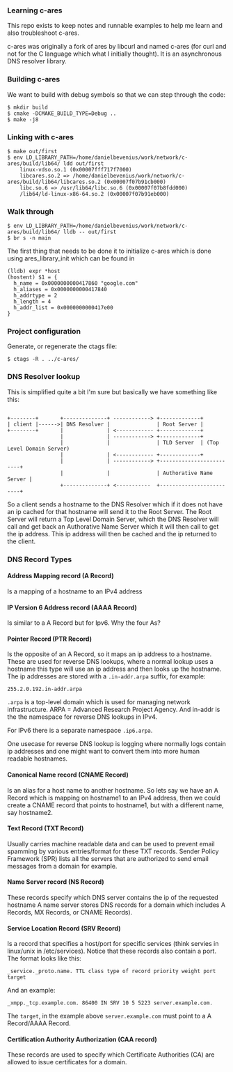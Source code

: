 ### Learning c-ares 
This repo exists to keep notes and runnable examples to help me learn and also
troubleshoot c-ares.

c-ares was originally a fork of ares by libcurl and named c-ares (for curl and
not for the C language which what I initially thought). It is an asynchronous
DNS resolver library.

### Building c-ares
We want to build with debug symbols so that we can step through the code:
```console
$ mkdir build
$ cmake -DCMAKE_BUILD_TYPE=Debug ..
$ make -j8
```

### Linking with c-ares
```console
$ make out/first
$ env LD_LIBRARY_PATH=/home/danielbevenius/work/network/c-ares/build/lib64/ ldd out/first
	linux-vdso.so.1 (0x00007fff717f7000)
	libcares.so.2 => /home/danielbevenius/work/network/c-ares/build/lib64/libcares.so.2 (0x00007f07b91cb000)
	libc.so.6 => /usr/lib64/libc.so.6 (0x00007f07b8fdd000)
	/lib64/ld-linux-x86-64.so.2 (0x00007f07b91eb000)
```

### Walk through
```console
$ env LD_LIBRARY_PATH=/home/danielbevenius/work/network/c-ares/build/lib64/ lldb -- out/first
$ br s -n main
```
The first thing that needs to be done it to initialize c-ares which is done
using ares_library_init which can be found in 

```console
(lldb) expr *host
(hostent) $1 = {
  h_name = 0x0000000000417860 "google.com"
  h_aliases = 0x0000000000417840
  h_addrtype = 2
  h_length = 4
  h_addr_list = 0x0000000000417e00
}
```


### Project configuration
Generate, or regenerate the ctags file:
```console
$ ctags -R . ../c-ares/
```

### DNS Resolver lookup
This is simplified quite a bit I'm sure but basically we have something like
this:
```

+--------+       +--------------+ ------------> +-------------+
| client |------>| DNS Resolver |               | Root Server |
+--------+       |              | <------------ +-------------+
                 |              | ------------> +-------------+
                 |              |               | TLD Server  | (Top Level Domain Server)
                 |              | <------------ +-------------+
                 |              | ------------> +-------------------------+
                 |              |               | Authorative Name Server |
                 +--------------+ <-----------  +-------------------------+
``` 
So a client sends a hostname to the DNS Resolver which if it does not have an
ip cached for that hostname will send it to the Root Server. The Root Server
will return a Top Level Domain Server, which the DNS Resolver will call and
get back an Authorative Name Server which it will then call to get the ip
address. This ip address will then be cached and the ip returned to the client.

### DNS Record Types

#### Address Mapping record (A Record)
Is a mapping of a hostname to an IPv4 address

#### IP Version 6 Address record (AAAA Record)
Is similar to a A Record but for Ipv6.
Why the four As? 

#### Pointer Record (PTR Record)
Is the opposite of an A Record, so it maps an ip address to a hostname.
These are used for reverse DNS lookups, where a normal lookup uses a hostname
this type will use an ip address and then looks up the hostname.
The ip addresses are stored with a `.in-addr.arpa` suffix, for example:
```
255.2.0.192.in-addr.arpa
```
`.arpa` is a top-level domain which is used for managing network infrastructure.
ARPA = Advanced Research Project Agency.
And in-addr is the the namespace for reverse DNS lookups in IPv4.

For IPv6 there is a separate namespace `.ip6.arpa`.

One usecase for reverse DNS lookup is logging where normally logs contain ip
addresses and one might want to convert them into more human readable hostnames.

#### Canonical Name record (CNAME Record)
Is an alias for a host name to another hostname. So lets say we have an A Record
which is mapping on hostname1 to an IPv4 address, then we could create a CNAME
record that points to hostname1, but with a different name, say hostname2.

#### Text Record (TXT Record)
Usually carries machine readable data and can be used to prevent email spamming
by various entries/format for these TXT records. Sender Policy Framework (SPR)
lists all the servers that are authorized to send email messages from a domain
for example.

#### Name Server record (NS Record)
These records specify which DNS server contains the ip of the requested hostname
A name server stores DNS records for a domain which includes A Records, MX
Records, or CNAME Records).

#### Service Location Record (SRV Record)
Is a record that specifies a host/port for specific services (think servies in
linux/unix in /etc/services). Notice that these records also contain a port.
The format looks like this:
```text
_service._proto.name. TTL class type of record priority weight port target
```
And an example:
```
_xmpp._tcp.example.com. 86400 IN SRV 10 5 5223 server.example.com.
```
The `target`, in the example above `server.example.com` must point to a A
Record/AAAA Record.

#### Certification Authority Authorization (CAA record)
These records are used to specify which Certificate Authorities (CA) are allowed
to issue certificates for a domain.

